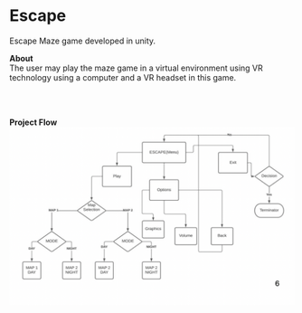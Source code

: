# Escape

Escape Maze game developed in unity.



**About**<br/>
The user may play the maze game in a virtual environment using VR technology using a computer and a VR headset in this game.



<br/>


<br/>




**Project Flow**<br/>
![Project flow](https://github.com/ankit2104/Escape/blob/master/Workflow.png)
